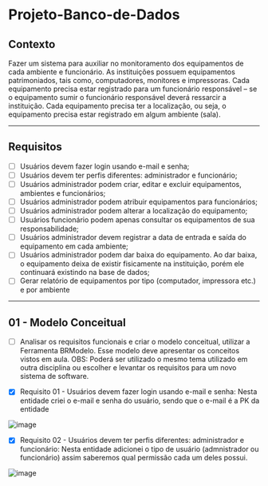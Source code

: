 # Projeto-Banco-de-Dados

## Contexto
Fazer um sistema para auxiliar no monitoramento dos equipamentos de cada ambiente e funcionário. As
instituições possuem equipamentos patrimoniados, tais como, computadores, monitores e impressoras. Cada
equipamento precisa estar registrado para um funcionário responsável – se o equipamento sumir o funcionário
responsável deverá ressarcir a instituição. Cada equipamento precisa ter a localização, ou seja, o equipamento
precisa estar registrado em algum ambiente (sala).

---

## Requisitos

- [ ] Usuários devem fazer login usando e-mail e senha;
- [ ] Usuários devem ter perfis diferentes: administrador e funcionário;
- [ ] Usuários administrador podem criar, editar e excluir equipamentos, ambientes e funcionários;
- [ ] Usuários administrador podem atribuir equipamentos para funcionários;
- [ ] Usuários administrador podem alterar a localização do equipamento;
- [ ] Usuários funcionário podem apenas consultar os equipamentos de sua responsabilidade;
- [ ] Usuários administrador devem registrar a data de entrada e saída do equipamento em cada ambiente;
- [ ] Usuários administrador podem dar baixa do equipamento. Ao dar baixa, o equipamento deixa de existir fisicamente na instituição, porém ele continuará existindo na base de dados;
- [ ] Gerar relatório de equipamentos por tipo (computador, impressora etc.) e por ambiente

---

## 01 - Modelo Conceitual
- [ ] Analisar os requisitos funcionais e criar o modelo conceitual, utilizar a Ferramenta BRModelo. Esse modelo deve apresentar os conceitos vistos em aula.
OBS: Poderá ser utilizado o mesmo tema utilizado em outra disciplina ou escolher e levantar os requisitos para um novo sistema de software.

- [x] Requisito 01 - Usuários devem fazer login usando e-mail e senha: Nesta entidade criei o e-mail e senha do usuário, sendo que o e-mail é a PK da entidade


![image](https://user-images.githubusercontent.com/102003274/234447430-59421d41-919b-4bfb-8dee-e4d3a7e27c48.png)

- [x] Requisito 02 - Usuários devem ter perfis diferentes: administrador e funcionário: Nesta entidade adicionei o tipo de usuário (admnistrador ou funcionário) assim saberemos qual permissão cada um deles possui.


![image](https://user-images.githubusercontent.com/102003274/234447936-ef8d4d15-88e0-4165-8054-ece2d7d0fa2a.png)

